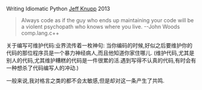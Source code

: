 Writing Idiomatic Python
[Jeff Knupp](www.jeffknupp.com)
2013



>Always code as if the guy who ends up maintaining your code will be a violent psychopath who knows where you live.  --John Woods comp.lang.c++


关于编写可维护代码:业界流传着一枚神句:
当你编码的时候,好似之后要维护你的代码的那位程序员是一个暴力神经病人,而且他知道你家住哪儿.
(维护代码,尤其是别人的代码,尤其维护糟糕的代码是一件很累的活.遇到写得不认真的代码,有时会有一种想杀了代码编写人的冲动.)

一般来说,我对格言之类的都不会太敏感,但是却对这一条产生了共鸣.